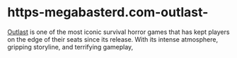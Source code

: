 # https-megabasterd.com-outlast-
[Outlast](https://megabasterd.com/outlast/) is one of the most iconic survival horror games that has kept players on the edge of their seats since its release. With its intense atmosphere, gripping storyline, and terrifying gameplay,
